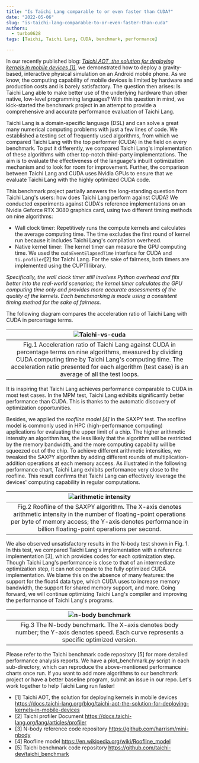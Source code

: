 ```yaml
---
title: "Is Taichi Lang comparable to or even faster than CUDA?"
date: "2022-05-06"
slug: "is-taichi-lang-comparable-to-or-even-faster-than-cuda"
authors:
  - turbo0628
tags: [Taichi, Taichi Lang, CUDA, benchmark, performance]

---
```


In our recently published blog: *[Taichi AOT, the solution for deploying kernels in mobile devices [1]](https://docs.taichi-lang.org/blog/taichi-aot-the-solution-for-deploying-kernels-in-mobile-devices)*, we demonstrated how to deploy a gravity-based, interactive physical simulation on an Android mobile phone. As we know, the computing capability of mobile devices is limited by hardware and production costs and is barely satisfactory. The question then arises: Is Taichi Lang able to make better use of the underlying hardware than other native, low-level programming languages? With this question in mind, we kick-started the benchmark project in an attempt to provide a comprehensive and accurate performance evaluation of Taichi Lang.

Taichi Lang is a domain-specific language (DSL) and can solve a great many numerical computing problems with just a few lines of code. We established a testing set of frequently used algorithms, from which we compared Taichi Lang with the top performer (CUDA) in the field on every benchmark. To put it differently, we compared Taichi Lang's implementation of these algorithms with other top-notch third-party implementations. The aim is to evaluate the effectiveness of the language's inbuilt optimization mechanism and to look for room for improvement. Further, the comparison between Taichi Lang and CUDA uses Nvidia GPUs to ensure that we evaluate Taichi Lang with the highly optimized CUDA code.

<!--truncate-->

This benchmark project partially answers the long-standing question from Taichi Lang's users: how does Taichi Lang perform against CUDA? We conducted experiments against CUDA's reference implementations on an Nvidia Geforce RTX 3080 graphics card, using two different timing methods on nine algorithms:

- Wall clock timer: Repetitively runs the compute kernels and calculates the average computing time. The time excludes the first round of kernel run because it includes Taichi Lang's compilation overhead.
- Native kernel timer: The kernel timer can measure the GPU computing time. We used the `cudaEventElapsedTime` interface for CUDA and `ti.profiler`[2] for Taichi Lang. For the sake of fairness, both timers are implemented using the CUPTI library.

*Specifically, the wall clock timer still involves Python overhead and fits better into the real-world scenarios; the kernel timer calculates the GPU computing time only and provides more accurate assessments of the quality of the kernels. Each benchmarking is made using a consistent timing method for the sake of fairness.*

The following diagram compares the acceleration ratio of Taichi Lang with CUDA in percentage terms. 

|![Taichi-vs-cuda](https://user-images.githubusercontent.com/93570324/167157162-1f336f55-6882-4630-a952-4e2bca1b3c5a.png)|
|:--:|
| Fig.1 Acceleration ratio of Taichi Lang against CUDA in percentage terms on nine algorithms, measured by dividing CUDA computing time by Taichi Lang's computing time. The acceleration ratio presented for each algorithm (test case) is an average of all the test loops.   |

It is inspiring that Taichi Lang achieves performance comparable to CUDA in most test cases. In the MPM test, Taichi Lang exhibits significantly better performance than CUDA. This is thanks to the automatic discovery of optimization opportunities.

Besides, we applied the *roofline model [4]* in the SAXPY test. The roofline model is commonly used in HPC (high-performance computing) applications for evaluating the upper limit of a chip. The higher arithmetic intensity an algorithm has, the less likely that the algorithm will be restricted by the memory bandwidth, and the more computing capability will be squeezed out of the chip. To achieve different arithmetic intensities, we tweaked the SAXPY algorithm by adding different rounds of multiplication-addition operations at each memory access. As illustrated in the following performance chart, Taichi Lang exhibits performance very close to the roofline. This result confirms that Taichi Lang can effectively leverage the devices' computing capability in regular computations.

| ![arithmetic intensity](https://user-images.githubusercontent.com/93570324/167157241-3c901cd5-8ca1-4cfe-8e25-554155374d14.png) |
|:--:|
| Fig.2 Roofline of the SAXPY algorithm. The X-axis denotes arithmetic intensity in the number of floating-point operations per byte of memory access; the Y-axis denotes performance in billion floating-point operations per second. |

We also observed unsatisfactory results in the N-body test shown in Fig. 1. In this test, we compared Taichi Lang's implementation with a reference implementation [3], which provides codes for each optimization step. Though Taichi Lang's performance is close to that of an intermediate optimization step, it can not compare to the fully optimized CUDA implementation. We blame this on the absence of many features: the support for the float4 data type, which CUDA uses to increase memory bandwidth, the support for shared memory support, and more. Going forward, we will continue optimizing Taichi Lang's compiler and improving the performance of Taichi Lang's programs.

| ![n-body benchmark](https://user-images.githubusercontent.com/93570324/167157281-7a59ca54-5222-4e6d-8735-d544acc4a40a.png) |
|:--:|
| Fig.3 The N-body benchmark. The X-axis denotes body number; the Y-axis denotes speed. Each curve represents a specific optimized version. |

Please refer to the Taichi benchmark code repository [5] for more detailed performance analysis reports. We have a plot_benchmark.py script in each sub-directory, which can reproduce the above-mentioned performance charts once run. If you want to add more algorithms to our benchmark project or have a better baseline program, submit an issue in our repo. Let's work together to help Taichi Lang run faster!

- [1] Taichi AOT, the solution for deploying kernels in mobile devices https://docs.taichi-lang.org/blog/taichi-aot-the-solution-for-deploying-kernels-in-mobile-devices  
- [2] Taichi profiler Document https://docs.taichi-lang.org/lang/articles/profiler
- [3] N-body reference code repository https://github.com/harrism/mini-nbody
- [4] Roofline model https://en.wikipedia.org/wiki/Roofline_model
- [5] Taichi benchmark code repository https://github.com/taichi-dev/taichi_benchmark









